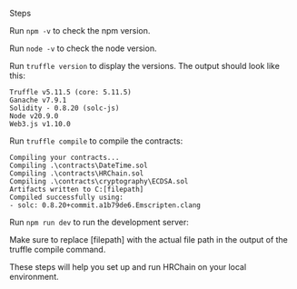 Steps

Run ``` npm -v ``` to check the npm version.

Run ``` node -v ``` to check the node version.

Run ```truffle version``` to display the versions.
The output should look like this:
```
Truffle v5.11.5 (core: 5.11.5)
Ganache v7.9.1
Solidity - 0.8.20 (solc-js)
Node v20.9.0
Web3.js v1.10.0
```

Run ```truffle compile``` to compile the contracts:
```
Compiling your contracts...
Compiling .\contracts\DateTime.sol
Compiling .\contracts\HRChain.sol
Compiling .\contracts\cryptography\ECDSA.sol
Artifacts written to C:[filepath]
Compiled successfully using:
- solc: 0.8.20+commit.a1b79de6.Emscripten.clang
```
Run ```npm run dev``` to run the development server:

Make sure to replace [filepath] with the actual file path in the output of the truffle compile command.

These steps will help you set up and run HRChain on your local environment.
